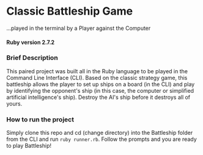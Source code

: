 # Classic Battleship Game

...played in the terminal by a Player against the Computer

#### Ruby version 2.7.2

### Brief Description

  This paired project was built all in the Ruby language to be played in the Command Line Interface (CLI). Based on the classic strategy game, this battleship allows the player to set up ships on a board (in the CLI) and play by identifying the opponent's ship (in this case, the computer or simplified artificial intelligence's ship). Destroy the AI's ship before it destroys all of yours.

### How to run the project

  Simply clone this repo and cd (change directory) into the Battleship folder from the CLI and run `ruby runner.rb`. Follow the prompts and you are ready to play Battleship! 


